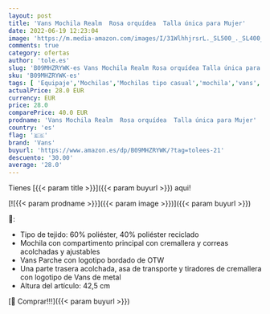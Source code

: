 ```yaml
---
layout: post
title: 'Vans Mochila Realm  Rosa orquídea  Talla única para Mujer'
date: 2022-06-19 12:23:04
image: 'https://m.media-amazon.com/images/I/31WlhhjrsrL._SL500_._SL400_.jpg'
comments: true
category: ofertas
author: 'tole.es'
slug: 'B09MHZRYWK-es Vans Mochila Realm Rosa orquídea Talla única para Mujer'
sku: 'B09MHZRYWK-es'
tags: [ 'Equipaje','Mochilas','Mochilas tipo casual','mochila','vans','🇪🇸', ]
actualPrice: 28.0 EUR
currency: EUR
price: 28.0
comparePrice: 40.0 EUR
prodname: 'Vans Mochila Realm  Rosa orquídea  Talla única para Mujer'
country: 'es'
flag: '🇪🇸'
brand: 'Vans'
buyurl: 'https://www.amazon.es/dp/B09MHZRYWK/?tag=tolees-21'
descuento: '30.00'
average: '28.0'
---
```


Tienes [{{< param title >}}]({{< param buyurl >}}) aqui!

[![{{< param prodname >}}]({{< param image >}})]({{< param buyurl >}})

🔎:

- Tipo de tejido: 60% poliéster, 40% poliéster reciclado
- Mochila con compartimento principal con cremallera y correas acolchadas y ajustables
- Vans Parche con logotipo bordado de OTW
- Una parte trasera acolchada, asa de transporte y tiradores de cremallera con logotipo de Vans de metal
- Altura del artículo: 42,5 cm

[🛒 Comprar!!!]({{< param buyurl >}})
